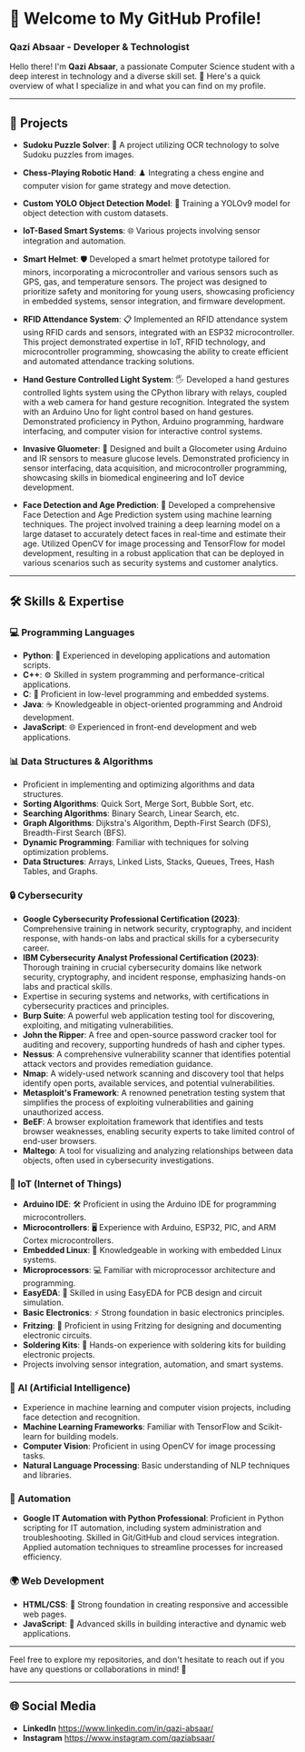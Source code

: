 # 👋 Welcome to My GitHub Profile!

### Qazi Absaar - Developer & Technologist

Hello there! I'm **Qazi Absaar**, a passionate Computer Science student with a deep interest in technology and a diverse skill set. 🌟 Here's a quick overview of what I specialize in and what you can find on my profile.

---

## 📂 Projects
- **Sudoku Puzzle Solver**: 🧩 A project utilizing OCR technology to solve Sudoku puzzles from images.

- **Chess-Playing Robotic Hand**: ♟️ Integrating a chess engine and computer vision for game strategy and move detection.
  
- **Custom YOLO Object Detection Model**: 🎯 Training a YOLOv9 model for object detection with custom datasets.
  
- **IoT-Based Smart Systems**: 🌐 Various projects involving sensor integration and automation.
  
- **Smart Helmet**: 🛡️ Developed a smart helmet prototype tailored for minors, incorporating a microcontroller and various sensors such as GPS, gas, and temperature sensors. The project was designed to prioritize safety and monitoring for young users, showcasing proficiency in embedded systems, sensor integration, and firmware development.
  
- **RFID Attendance System**: 📋 Implemented an RFID attendance system using RFID cards and sensors, integrated with an ESP32 microcontroller. This project demonstrated expertise in IoT, RFID technology, and microcontroller programming, showcasing the ability to create efficient and automated attendance tracking solutions.
  
- **Hand Gesture Controlled Light System**: 🖐️ Developed a hand gestures controlled lights system using the CPython library with relays, coupled with a web camera for hand gesture recognition. Integrated the system with an Arduino Uno for light control based on hand gestures. Demonstrated proficiency in Python, Arduino programming, hardware interfacing, and computer vision for interactive control systems.
  
- **Invasive Gluometer**: 💉 Designed and built a Glocometer using Arduino and IR sensors to measure glucose levels. Demonstrated proficiency in sensor interfacing, data acquisition, and microcontroller programming, showcasing skills in biomedical engineering and IoT device development.
  
- **Face Detection and Age Prediction**: 🧠 Developed a comprehensive Face Detection and Age Prediction system using machine learning techniques. The project involved training a deep learning model on a large dataset to accurately detect faces in real-time and estimate their age. Utilized OpenCV for image processing and TensorFlow for model development, resulting in a robust application that can be deployed in various scenarios such as security systems and customer analytics.

---

## 🛠️ Skills & Expertise

### 💻 Programming Languages
- **Python**: 🐍 Experienced in developing applications and automation scripts.
- **C++**: ⚙️ Skilled in system programming and performance-critical applications.
- **C**: 🔧 Proficient in low-level programming and embedded systems.
- **Java**: ☕ Knowledgeable in object-oriented programming and Android development.
- **JavaScript**: 🌐 Experienced in front-end development and web applications.


### 📊 Data Structures & Algorithms
- Proficient in implementing and optimizing algorithms and data structures.
- **Sorting Algorithms**: Quick Sort, Merge Sort, Bubble Sort, etc.
- **Searching Algorithms**: Binary Search, Linear Search, etc.
- **Graph Algorithms**: Dijkstra's Algorithm, Depth-First Search (DFS), Breadth-First Search (BFS).
- **Dynamic Programming**: Familiar with techniques for solving optimization problems.
- **Data Structures**: Arrays, Linked Lists, Stacks, Queues, Trees, Hash Tables, and Graphs.

### 🔒 Cybersecurity
- **Google Cybersecurity Professional Certification (2023)**: Comprehensive training in network security, cryptography, and incident response, with hands-on labs and practical skills for a cybersecurity career.
- **IBM Cybersecurity Analyst Professional Certification (2023)**: Thorough training in crucial cybersecurity domains like network security, cryptography, and incident response, emphasizing hands-on labs and practical skills.
- Expertise in securing systems and networks, with certifications in cybersecurity practices and principles.
- **Burp Suite**: A powerful web application testing tool for discovering, exploiting, and mitigating vulnerabilities.
- **John the Ripper**: A free and open-source password cracker tool for auditing and recovery, supporting hundreds of hash and cipher types.
- **Nessus**: A comprehensive vulnerability scanner that identifies potential attack vectors and provides remediation guidance.
- **Nmap**: A widely-used network scanning and discovery tool that helps identify open ports, available services, and potential vulnerabilities.
- **Metasploit's Framework**: A renowned penetration testing system that simplifies the process of exploiting vulnerabilities and gaining unauthorized access.
- **BeEF**: A browser exploitation framework that identifies and tests browser weaknesses, enabling security experts to take limited control of end-user browsers.
- **Maltego**: A tool for visualizing and analyzing relationships between data objects, often used in cybersecurity investigations.

### 📡 IoT (Internet of Things)
- **Arduino IDE**: 🛠️ Proficient in using the Arduino IDE for programming microcontrollers.
- **Microcontrollers**: 🖥️ Experience with Arduino, ESP32, PIC, and ARM Cortex microcontrollers.
- **Embedded Linux**: 🐧 Knowledgeable in working with embedded Linux systems.
- **Microprocessors**: 💻 Familiar with microprocessor architecture and programming.
- **EasyEDA**: 🧩 Skilled in using EasyEDA for PCB design and circuit simulation.
- **Basic Electronics**: ⚡ Strong foundation in basic electronics principles.
- **Fritzing**: 📐 Proficient in using Fritzing for designing and documenting electronic circuits.
- **Soldering Kits**: 🔧 Hands-on experience with soldering kits for building electronic projects.
- Projects involving sensor integration, automation, and smart systems.

### 🤖 AI (Artificial Intelligence)
- Experience in machine learning and computer vision projects, including face detection and recognition.
- **Machine Learning Frameworks**: Familiar with TensorFlow and Scikit-learn for building models.
- **Computer Vision**: Proficient in using OpenCV for image processing tasks.
- **Natural Language Processing**: Basic understanding of NLP techniques and libraries.

### 🐍 Automation
- **Google IT Automation with Python Professional**: Proficient in Python scripting for IT automation, including system administration and troubleshooting. Skilled in Git/GitHub and cloud services integration. Applied automation techniques to streamline processes for increased efficiency.

### 🌍 Web Development
- **HTML/CSS**: 🎨 Strong foundation in creating responsive and accessible web pages.
- **JavaScript**: 🚀 Advanced skills in building interactive and dynamic web applications.

---


Feel free to explore my repositories, and don't hesitate to reach out if you have any questions or collaborations in mind! 💬

---

## 🌐 Social Media
- **LinkedIn** https://www.linkedin.com/in/qazi-absaar/
- **Instagram** https://www.instagram.com/qaziabsaar/
